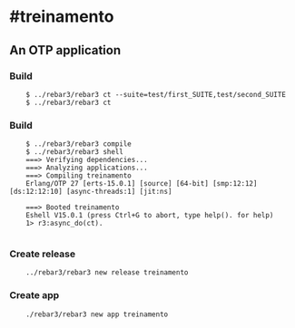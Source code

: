 #treinamento
=====

## An OTP application


### Build

```
    $ ../rebar3/rebar3 ct --suite=test/first_SUITE,test/second_SUITE
    $ ../rebar3/rebar3 ct
```

### Build

```
    $ ../rebar3/rebar3 compile
    $ ../rebar3/rebar3 shell
    ===> Verifying dependencies...
    ===> Analyzing applications...
    ===> Compiling treinamento
    Erlang/OTP 27 [erts-15.0.1] [source] [64-bit] [smp:12:12] [ds:12:12:10] [async-threads:1] [jit:ns]

    ===> Booted treinamento
    Eshell V15.0.1 (press Ctrl+G to abort, type help(). for help)
    1> r3:async_do(ct).
    
```



### Create release
```
    ../rebar3/rebar3 new release treinamento
```


### Create app
```
    ./rebar3/rebar3 new app treinamento
```